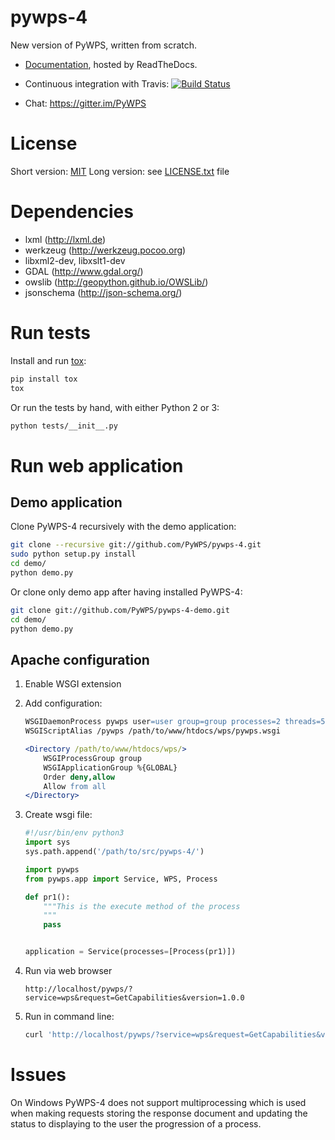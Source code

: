 pywps-4
=======

New version of PyWPS, written from scratch.

* [Documentation](http://pywps.rtfd.org), hosted by ReadTheDocs.
* Continuous integration with Travis: 
  [![Build Status](https://travis-ci.org/PyWPS/pywps-4.png)](https://travis-ci.org/PyWPS/pywps-4)

* Chat: https://gitter.im/PyWPS

License
=======

Short version: [MIT](https://en.wikipedia.org/wiki/MIT_License)
Long version: see [LICENSE.txt](LICENSE.txt) file

Dependencies
============

* lxml (http://lxml.de)
* werkzeug (http://werkzeug.pocoo.org)
* libxml2-dev, libxslt1-dev
* GDAL (http://www.gdal.org/)
* owslib (http://geopython.github.io/OWSLib/)
* jsonschema (http://json-schema.org/)

Run tests
=========

Install and run [tox](http://testrun.org/tox/latest/):

```bash
pip install tox
tox
```

Or run the tests by hand, with either Python 2 or 3:

```bash
python tests/__init__.py
```

Run web application
===================

Demo application
----------------

Clone PyWPS-4 recursively with the demo application:

```bash
git clone --recursive git://github.com/PyWPS/pywps-4.git
sudo python setup.py install
cd demo/
python demo.py
```
    
Or clone only demo app after having installed PyWPS-4:

```bash
git clone git://github.com/PyWPS/pywps-4-demo.git
cd demo/
python demo.py
```
 
Apache configuration
--------------------

1. Enable WSGI extension

2. Add configuration:

    ```apache
    WSGIDaemonProcess pywps user=user group=group processes=2 threads=5
    WSGIScriptAlias /pywps /path/to/www/htdocs/wps/pywps.wsgi

    <Directory /path/to/www/htdocs/wps/>
        WSGIProcessGroup group
        WSGIApplicationGroup %{GLOBAL}
        Order deny,allow
        Allow from all
    </Directory>
    ```

3. Create wsgi file:

    ```python
    #!/usr/bin/env python3
    import sys
    sys.path.append('/path/to/src/pywps-4/')
    
    import pywps
    from pywps.app import Service, WPS, Process
    
    def pr1():
        """This is the execute method of the process
        """
        pass
    
    
    application = Service(processes=[Process(pr1)])
    ```

4. Run via web browser

    `http://localhost/pywps/?service=wps&request=GetCapabilities&version=1.0.0`

5. Run in command line:
  
    ```bash
    curl 'http://localhost/pywps/?service=wps&request=GetCapabilities&version=1.0.0'
    ```


Issues
======

On Windows PyWPS-4 does not support multiprocessing which is used when making
requests storing the response document and updating the status to displaying to the user
the progression of a process.
